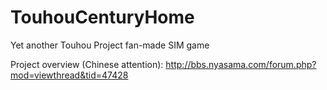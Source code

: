 # TouhouCenturyHome
Yet another Touhou Project fan-made SIM game

Project overview (Chinese attention):
http://bbs.nyasama.com/forum.php?mod=viewthread&tid=47428
